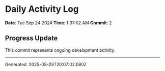 # Daily Activity Log

**Date**: Tue Sep 24 2024
**Time**: 1:37:02 AM
**Commit**: 2

## Progress Update

This commit represents ongoing development activity.

---
Generated: 2025-08-29T20:07:02.090Z
